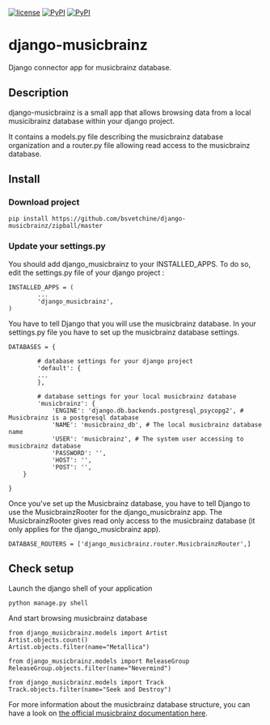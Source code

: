 [![license](https://img.shields.io/github/license/mashape/apistatus.svg)]() [![PyPI](https://img.shields.io/pypi/pyversions/Django.svg)]() [![PyPI](https://img.shields.io/pypi/v/nine.svg)]() 

django-musicbrainz
==================

Django connector app for musicbrainz database.

## Description

django-musicbrainz is a small app that allows browsing data from a local musicibrainz database within your django project.

It contains a models.py file describing the musicbrainz database organization and a router.py file allowing read access to the musicbrainz database.

## Install

### Download project
	pip install https://github.com/bsvetchine/django-musicbrainz/zipball/master

### Update your settings.py
You should add django_musicbrainz to your INSTALLED_APPS. To do so, edit the settings.py file of your django project :

	INSTALLED_APPS = (
    		...
    		'django_musicbrainz',
	)

You have to tell Django that you will use the musicbrainz database. In your settings.py file you have to set up the musicbrainz database settings.

	DATABASES = {

    		# database settings for your django project
    		'default': {
			...
    		},

    		# database settings for your local musicbrainz database
    		'musicbrainz': {
        		'ENGINE': 'django.db.backends.postgresql_psycopg2', # Musicbrainz is a postgresql database
        		'NAME': 'musicbrainz_db', # The local musicbrainz database name
        		'USER': 'musicbrainz', # The system user accessing to musicbrainz database
        		'PASSWORD': '',
       		 	'HOST': '',
        		'POST': '',
   	 	}

	}

Once you've set up the Musicbrainz database, you have to tell Django to use the MusicbrainzRooter for the django_musicbrainz app.
The MusicbrainzRooter gives read only access to the musicbrainz database (it only applies for the django_musicbrainz app).

	DATABASE_ROUTERS = ['django_musicbrainz.router.MusicbrainzRouter',]

## Check setup

Launch the django shell of your application

	python manage.py shell

And start browsing musicbrainz database

	from django_musicbrainz.models import Artist
	Artist.objects.count()
	Artist.objects.filter(name="Metallica")

	from django_musicbrainz.models import ReleaseGroup
	ReleaseGroup.objects.filter(name="Nevermind")

	from django_musicbrainz.models import Track
	Track.objects.filter(name="Seek and Destroy")

For more information about the musicbrainz database structure, you can have a look on [the official musicbrainz documentation here](http://musicbrainz.org/doc/MusicBrainz_Database/Schema).	
